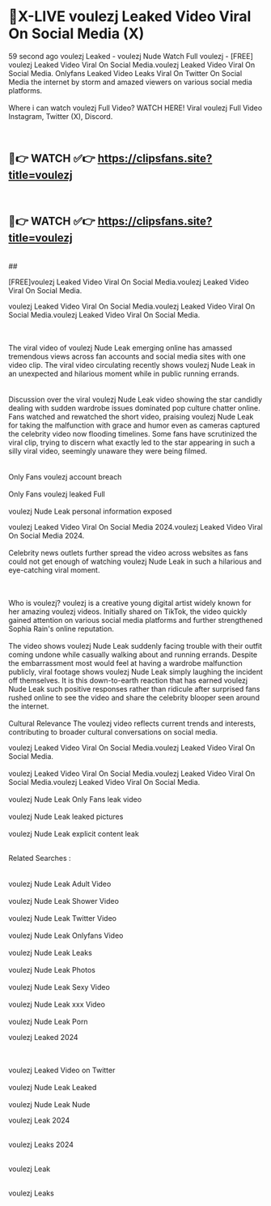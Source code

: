 # 🔴X-LIVE voulezj Leaked Video Viral On Social Media (X)<br>


59 second ago voulezj Leaked  - voulezj Nude  Watch Full voulezj - [FREE] voulezj Leaked Video Viral On Social Media.voulezj Leaked Video Viral On Social Media.   Onlyfans Leaked Video Leaks Viral On Twitter On Social Media the internet by storm and amazed viewers on various social media platforms. <br><br>
Where i can watch voulezj Full Video? WATCH HERE! Viral voulezj Full Video Instagram, Twitter (X), Discord. <br>


 <br>

##  🔴👉 WATCH ✅👉  <a href="https://clipsfans.site?title=voulezj&ref=git">https://clipsfans.site?title=voulezj</a> <br>
  <br>

##  🔴👉 WATCH ✅👉  <a href="https://clipsfans.site?title=voulezj&ref=git">https://clipsfans.site?title=voulezj</a> <br>
  <br>
  ##



[FREE]voulezj Leaked Video Viral On Social Media.voulezj Leaked Video Viral On Social Media. <br>

voulezj Leaked Video Viral On Social Media.voulezj Leaked Video Viral On Social Media.voulezj Leaked Video Viral On Social Media. <br>


  <br>

  <br>
The viral video of voulezj Nude Leak emerging online has amassed tremendous views across fan accounts and social media sites with one video clip. The viral video circulating recently shows voulezj Nude Leak in an unexpected and hilarious moment while in public running errands.<br>
<br>


<br>
Discussion over the viral voulezj Nude Leak video showing the star candidly dealing with sudden wardrobe issues dominated pop culture chatter online. Fans watched and rewatched the short video, praising voulezj Nude Leak for taking the malfunction with grace and humor even as cameras captured the celebrity video now flooding timelines. Some fans have scrutinized the viral clip, trying to discern what exactly led to the star appearing in such a silly viral video, seemingly unaware they were being filmed.<br>
<br>
<br> 
Only Fans voulezj account breach<br>
<br>
Only Fans voulezj leaked Full <br>
<br>
voulezj Nude Leak personal information exposed<br>

voulezj Leaked Video Viral On Social Media 2024.voulezj Leaked Video Viral On Social Media 2024. <br>
<br>
Celebrity news outlets further spread the video across websites as fans could not get enough of watching voulezj Nude Leak in such a hilarious and eye-catching viral moment.<br>
<br>

<br>
Who is voulezj? voulezj is a creative young digital artist widely known for her amazing voulezj videos. Initially shared on TikTok, the video quickly gained attention on various social media platforms and further strengthened Sophia Rain's online reputation.<br>
<br>
The video shows voulezj Nude Leak suddenly facing trouble with their outfit coming undone while casually walking about and running errands. Despite the embarrassment most would feel at having a wardrobe malfunction publicly, viral footage shows voulezj Nude Leak simply laughing the incident off themselves. It is this down-to-earth reaction that has earned voulezj Nude Leak such positive responses rather than ridicule after surprised fans rushed online to see the video and share the celebrity blooper seen around the internet.<br>
<br>
Cultural Relevance The voulezj video reflects current trends and interests, contributing to broader cultural conversations on social media.<br>

voulezj Leaked Video Viral On Social Media.voulezj Leaked Video Viral On Social Media.<br>
<br>
voulezj Leaked Video Viral On Social Media.voulezj Leaked Video Viral On Social Media.voulezj Leaked Video Viral On Social Media.<br>
<br>
voulezj Nude Leak Only Fans leak video<br>
<br>
voulezj Nude Leak leaked pictures<br>
<br>
voulezj Nude Leak explicit content leak<br>


<br>
Related Searches :<br>
<br>

<br>
voulezj Nude Leak Adult Video<br>
<br>
voulezj Nude Leak Shower Video<br>
<br>
voulezj Nude Leak Twitter Video<br>
<br>
voulezj Nude Leak Onlyfans Video<br>
<br>
voulezj Nude Leak Leaks<br>
<br>
voulezj Nude Leak Photos<br>

<br>
voulezj Nude Leak Sexy Video<br>
<br>
voulezj Nude Leak xxx Video<br>
<br>
voulezj Nude Leak Porn<br>

voulezj  Leaked 2024 <br> <br>
<br>

voulezj Leaked Video on Twitter <br>
<br>
voulezj Nude Leak Leaked<br>
<br>
voulezj Nude Leak Nude<br>


voulezj  Leak 2024 <br> <br>



voulezj  Leaks 2024 <br> <br>



 
voulezj  Leak<br> <br>



voulezj  Leaks<br> <br>





</p>




 



</p>










